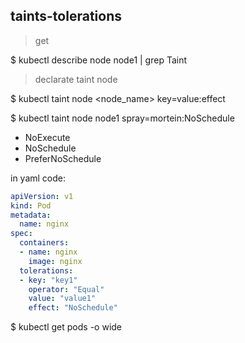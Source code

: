 ## taints-tolerations

> get

$ kubectl describe node node1 | grep Taint

> declarate taint node

$ kubectl taint node <node_name> key=value:effect

$ kubectl taint node node1 spray=mortein:NoSchedule

- NoExecute
- NoSchedule
- PreferNoSchedule

in yaml code:
```yaml
apiVersion: v1
kind: Pod
metadata:
  name: nginx
spec:
  containers:
  - name: nginx
    image: nginx
  tolerations:
  - key: "key1"
    operator: "Equal"
    value: "value1"
    effect: "NoSchedule"
```

$ kubectl get pods -o wide
